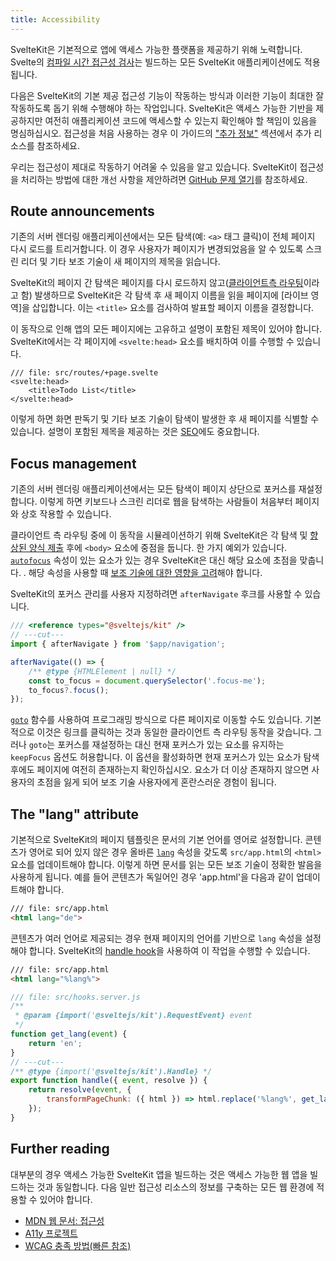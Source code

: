 ```yaml
---
title: Accessibility
---
```


SvelteKit은 기본적으로 앱에 액세스 가능한 플랫폼을 제공하기 위해 노력합니다. Svelte의 [컴파일 시간 접근성 검사](https://svelte.dev/docs#accessibility-warnings)는 빌드하는 모든 SvelteKit 애플리케이션에도 적용됩니다.

다음은 SvelteKit의 기본 제공 접근성 기능이 작동하는 방식과 이러한 기능이 최대한 잘 작동하도록 돕기 위해 수행해야 하는 작업입니다. SvelteKit은 액세스 가능한 기반을 제공하지만 여전히 애플리케이션 코드에 액세스할 수 있는지 확인해야 할 책임이 있음을 명심하십시오. 접근성을 처음 사용하는 경우 이 가이드의 ["추가 정보"](/docs/accessibility#further-reading) 섹션에서 추가 리소스를 참조하세요.

우리는 접근성이 제대로 작동하기 어려울 수 있음을 알고 있습니다. SvelteKit이 접근성을 처리하는 방법에 대한 개선 사항을 제안하려면 [GitHub 문제 열기](https://github.com/sveltejs/kit/issues)를 참조하세요.

## Route announcements

기존의 서버 렌더링 애플리케이션에서는 모든 탐색(예: `<a>` 태그 클릭)이 전체 페이지 다시 로드를 트리거합니다. 이 경우 사용자가 페이지가 변경되었음을 알 수 있도록 스크린 리더 및 기타 보조 기술이 새 페이지의 제목을 읽습니다.

SvelteKit의 페이지 간 탐색은 페이지를 다시 로드하지 않고([클라이언트측 라우팅](/docs/glossary#routing)이라고 함) 발생하므로 SvelteKit은 각 탐색 후 새 페이지 이름을 읽을 페이지에 [라이브 영역]을 삽입합니다. 이는 `<title>` 요소를 검사하여 발표할 페이지 이름을 결정합니다.


이 동작으로 인해 앱의 모든 페이지에는 고유하고 설명이 포함된 제목이 있어야 합니다. SvelteKit에서는 각 페이지에 `<svelte:head>` 요소를 배치하여 이를 수행할 수 있습니다.

```svelte
/// file: src/routes/+page.svelte
<svelte:head>
	<title>Todo List</title>
</svelte:head>
```

이렇게 하면 화면 판독기 및 기타 보조 기술이 탐색이 발생한 후 새 페이지를 식별할 수 있습니다. 설명이 포함된 제목을 제공하는 것은 [SEO](/docs/seo#manual-setup-title-and-meta)에도 중요합니다.

## Focus management

기존의 서버 렌더링 애플리케이션에서는 모든 탐색이 페이지 상단으로 포커스를 재설정합니다. 이렇게 하면 키보드나 스크린 리더로 웹을 탐색하는 사람들이 처음부터 페이지와 상호 작용할 수 있습니다.

클라이언트 측 라우팅 중에 이 동작을 시뮬레이션하기 위해 SvelteKit은 각 탐색 및 [향상된 양식 제출](https://kit.svelte.dev/docs/form-actions#progressive-enhancement) 후에 `<body>` 요소에 중점을 둡니다. 한 가지 예외가 있습니다. [`autofocus`](https://developer.mozilla.org/en-US/docs/Web/HTML/Global_attributes/autofocus) 속성이 있는 요소가 있는 경우 SvelteKit은 대신 해당 요소에 초점을 맞춥니다. . 해당 속성을 사용할 때 [보조 기술에 대한 영향을 고려](https://developer.mozilla.org/en-US/docs/Web/HTML/Global_attributes/autofocus#accessibility_considerations)해야 합니다.

SvelteKit의 포커스 관리를 사용자 지정하려면 `afterNavigate` 후크를 사용할 수 있습니다.

```js
/// <reference types="@sveltejs/kit" />
// ---cut---
import { afterNavigate } from '$app/navigation';

afterNavigate(() => {
	/** @type {HTMLElement | null} */
	const to_focus = document.querySelector('.focus-me');
	to_focus?.focus();
});
```

[`goto`](/docs/modules#$app-navigation-goto) 함수를 사용하여 프로그래밍 방식으로 다른 페이지로 이동할 수도 있습니다. 기본적으로 이것은 링크를 클릭하는 것과 동일한 클라이언트 측 라우팅 동작을 갖습니다. 그러나 `goto`는 포커스를 재설정하는 대신 현재 포커스가 있는 요소를 유지하는 `keepFocus` 옵션도 허용합니다. 이 옵션을 활성화하면 현재 포커스가 있는 요소가 탐색 후에도 페이지에 여전히 존재하는지 확인하십시오. 요소가 더 이상 존재하지 않으면 사용자의 초점을 잃게 되어 보조 기술 사용자에게 혼란스러운 경험이 됩니다.

## The "lang" attribute

기본적으로 SvelteKit의 페이지 템플릿은 문서의 기본 언어를 영어로 설정합니다. 콘텐츠가 영어로 되어 있지 않은 경우 올바른 [`lang`](https://developer.mozilla.org/en-US/docs/Web/HTML/Global_attributes/lang#accessibility) 속성을 갖도록 `src/app.html`의 `<html>` 요소를 업데이트해야 합니다. 이렇게 하면 문서를 읽는 모든 보조 기술이 정확한 발음을 사용하게 됩니다. 예를 들어 콘텐츠가 독일어인 경우 'app.html'을 다음과 같이 업데이트해야 합니다.

```html
/// file: src/app.html
<html lang="de">
```

콘텐츠가 여러 언어로 제공되는 경우 현재 페이지의 언어를 기반으로 `lang` 속성을 설정해야 합니다. SvelteKit의 [handle hook](/docs/hooks#server-hooks-handle)을 사용하여 이 작업을 수행할 수 있습니다.

```html
/// file: src/app.html
<html lang="%lang%">
```

```js
/// file: src/hooks.server.js
/**
 * @param {import('@sveltejs/kit').RequestEvent} event
 */
function get_lang(event) {
	return 'en';
}
// ---cut---
/** @type {import('@sveltejs/kit').Handle} */
export function handle({ event, resolve }) {
	return resolve(event, {
		transformPageChunk: ({ html }) => html.replace('%lang%', get_lang(event))
	});
}
```

## Further reading

대부분의 경우 액세스 가능한 SvelteKit 앱을 빌드하는 것은 액세스 가능한 웹 앱을 빌드하는 것과 동일합니다. 다음 일반 접근성 리소스의 정보를 구축하는 모든 웹 환경에 적용할 수 있어야 합니다.

- [MDN 웹 문서: 접근성](https://developer.mozilla.org/en-US/docs/Learn/Accessibility)
- [A11y 프로젝트](https://www.a11yproject.com/)
- [WCAG 충족 방법(빠른 참조)](https://www.w3.org/WAI/WCAG21/quickref/)
